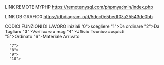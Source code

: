 LINK REMOTE MYPHP
https://remotemysql.com/phpmyadmin/index.php

LINK DB GRAFICO
https://dbdiagram.io/d/5dcc0e5bedf08a25543de0bb

CODICI FUNZIONI DI LAVORO
iniziali
      "0">scegliere
      "1">Da ordinare
      "2">Da Tagliare
      "3">Verificare a mag
      "4">Ufficio Tecnico
acquisti      
      "5">Ordinato
      "6">Materiale Arrivato

      
      "7">
      "8">
      "9">
      "10">
